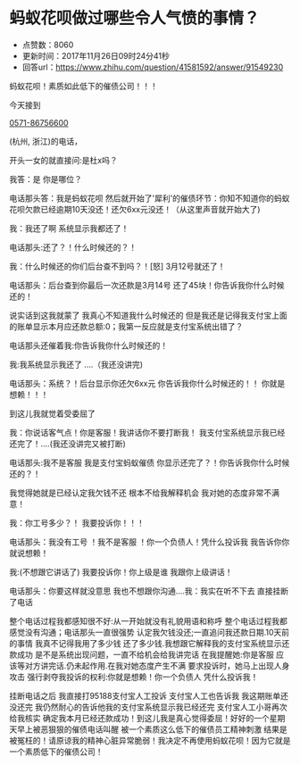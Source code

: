 # 蚂蚁花呗做过哪些令人气愤的事情？
- 点赞数：8060
- 更新时间：2017年11月26日09时24分41秒
- 回答url：https://www.zhihu.com/question/41581592/answer/91549230
<body>
 <p data-pid="anuwt5Jk">蚂蚁花呗！素质如此低下的催债公司！！！</p>
 <p data-pid="arIHu0To">今天接到</p><a href="tel:0571-86756600">0571-86756600</a>
 <p data-pid="EeJsdJLh">(杭州, 浙江)的电话，</p>
 <p data-pid="3WukgfFZ">开头一女的就直接问:是杜x吗？</p>
 <p data-pid="85TINXAW">我答：是 你是哪位？</p>
 <p data-pid="2xbPZqrB">电话那头答：我是蚂蚁花呗 然后就开始了'犀利'的催债环节：你知不知道你的蚂蚁花呗欠款已经逾期10天没还！还欠6xx元没还！（从这里声音就开始大了)</p>
 <p data-pid="0L2Wavs8">我：我还了啊 系统显示我都还了！</p>
 <p data-pid="EDbHsxGw">电话那头:还了？！什么时候还的？！</p>
 <p data-pid="twbqFbFH">我：什么时候还的你们后台查不到吗？！[怒] 3月12号就还了！</p>
 <p data-pid="ogZNJJ1w">电话那头：后台查到你最后一次还款是3月14号 还了45块！你告诉我你什么时候还的！</p>
 <p data-pid="3YlX0akx">说实话到这我就蒙了 我真心不知道我什么时候还的 但是我还是记得我支付宝上面的账单显示本月应还款总额:0；我第一反应就是支付宝系统出错了？</p>
 <p data-pid="TISbEWLt">电话那头还催着我:你告诉我你什么时候还的！</p>
 <p data-pid="x7hsmvux">我:我系统显示我还了 ....（我还没讲完)</p>
 <p data-pid="03mbCcG2">电话那头：系统？！后台显示你还欠6xx元 你告诉我你什么时候还的！！ 你就是想赖！！！</p>
 <p data-pid="wxB29cLm">到这儿我就觉着受委屈了</p>
 <p data-pid="Vyk0ZkcE">我：你说话客气点！你是客服！我讲话你不要打断我！ 我支付宝系统显示我已经还完了！....(我还没讲完又被打断)</p>
 <p data-pid="phHYIxTs">电话那头:我不是客服 我是支付宝蚂蚁催债 你显示还完了？！你告诉我你什么时候还的？！</p>
 <p data-pid="Pz35F1y4">我觉得她就是已经认定我欠钱不还 根本不给我解释机会 我对她的态度非常不满意！</p>
 <p data-pid="aD6Aglxr">我：你工号多少？！ 我要投诉你！！！</p>
 <p data-pid="cCmw38d6">电话那头：我没有工号 ！我不是客服 ！你一个负债人！凭什么投诉我 我告诉你你就说想赖！</p>
 <p data-pid="bOBmDLZJ">我:(不想跟它讲话了) 我要投诉你！你上级是谁 我跟你上级讲话！</p>
 <p data-pid="Cs9RbL9h">电话那头：你要这样就没意思 我也不想跟你沟通....我：我实在听不下去 直接挂断了电话</p>
 <p data-pid="ACxptsIT">整个电话过程我都感知很不好:从一开始就没有礼貌用语和称呼 整个电话过程我都感觉没有沟通；电话那头一直很强势 认定我欠钱没还;一直追问我还款日期.10天前的事情 我真不记得我用了多少钱 还了多少钱.我想跟它解释我的支付宝系统显示还款成功 是不是系统出现问题，一直不给机会给我讲完话 在我提醒她:你是客服 应该等对方讲完话.仍未起作用.在我对她态度产生不满 要求投诉时，她马上出现人身攻击 强行剥夺我投诉的权利:你就是想赖！你一个负债人 凭什么投诉我！</p>
 <p data-pid="j4QvsmwV">挂断电话之后 我直接打95188支付宝人工投诉 支付宝人工也告诉我 我这期账单还没还完 我仍然耐心的告诉他我的支付宝系统显示我已经还完 支付宝人工小哥再次给我核实 确定我本月已经还款成功！到这儿我是真心觉得委屈！好好的一个星期天早上被恶狠狠的催债电话叫醒 被一个素质这么低下的催债员工精神刺激 结果是被冤枉的！请原谅我的精神心脏异常脆弱！我决定不再使用蚂蚁花呗！因为它就是一个素质低下的催债公司！</p>
</body>